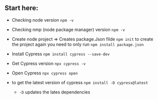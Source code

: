 ## Start here:

* Checking node version
`npm -v`
* Checking nmp (node package manager) version
`npm -v`
* Create node project => Creates package.Json filde
`npm init` to create the project again you need to only run `npm install package.json`



* Install Cypress
`npm install cypress --save-dev`

* Get Cypress version
`npx cypress -v`

* Open Cypress
`npx cypress open`

* to get the latest version of cypress
`npm install -D cypress@latest`
  * `-D` updates the lates dependencies
